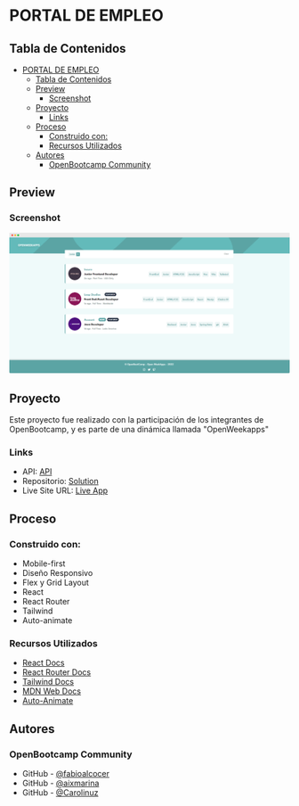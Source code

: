 # PORTAL DE EMPLEO

## Tabla de Contenidos

- [PORTAL DE EMPLEO](#portal-de-empleo)
  - [Tabla de Contenidos](#tabla-de-contenidos)
  - [Preview](#preview)
    - [Screenshot](#screenshot)
  - [Proyecto](#proyecto)
    - [Links](#links)
  - [Proceso](#proceso)
    - [Construido con:](#construido-con)
    - [Recursos Utilizados](#recursos-utilizados)
  - [Autores](#autores)
    - [OpenBootcamp Community](#openbootcamp-community)

## Preview

### Screenshot

![](./public/preview.png)

## Proyecto

Este proyecto fue realizado con la participación de los integrantes de OpenBootcamp, y es parte de una dinámica llamada "OpenWeekapps"

### Links

- API: [API](https://portal-de-empleo-api-production.up.railway.app/jobs)
- Repositorio: [Solution](https://github.com/Open-Bootcamp/portal-de-empleo)
- Live Site URL: [Live App](https://job-offers-portal.vercel.app/)

## Proceso

### Construido con:

- Mobile-first
- Diseño Responsivo
- Flex y Grid Layout
- React
- React Router
- Tailwind
- Auto-animate

### Recursos Utilizados

- [React Docs](https://beta.reactjs.org/)
- [React Router Docs](https://reactrouter.com/en/v6.3.0/getting-started/overview)
- [Tailwind Docs](https://tailwindcss.com/docs/)
- [MDN Web Docs](https://developer.mozilla.org/es/docs/Web)
- [Auto-Animate](https://auto-animate.formkit.com/)

## Autores

### OpenBootcamp Community

- GitHub - [@fabioalcocer](https://github.com/fabioalcocer)
- GitHub - [@aixmarina](https://github.com/aixmarina)
- GitHub - [@Carolinuz](https://github.com/Carolinuz)

